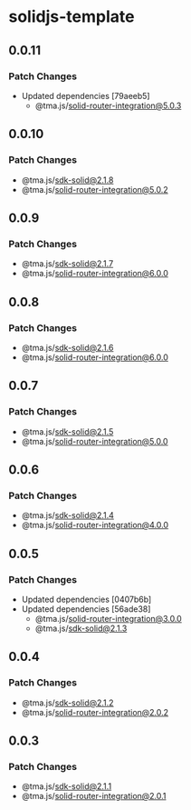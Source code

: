 # solidjs-template

## 0.0.11

### Patch Changes

- Updated dependencies [79aeeb5]
  - @tma.js/solid-router-integration@5.0.3

## 0.0.10

### Patch Changes

- @tma.js/sdk-solid@2.1.8
- @tma.js/solid-router-integration@5.0.2

## 0.0.9

### Patch Changes

- @tma.js/sdk-solid@2.1.7
- @tma.js/solid-router-integration@6.0.0

## 0.0.8

### Patch Changes

- @tma.js/sdk-solid@2.1.6
- @tma.js/solid-router-integration@6.0.0

## 0.0.7

### Patch Changes

- @tma.js/sdk-solid@2.1.5
- @tma.js/solid-router-integration@5.0.0

## 0.0.6

### Patch Changes

- @tma.js/sdk-solid@2.1.4
- @tma.js/solid-router-integration@4.0.0

## 0.0.5

### Patch Changes

- Updated dependencies [0407b6b]
- Updated dependencies [56ade38]
  - @tma.js/solid-router-integration@3.0.0
  - @tma.js/sdk-solid@2.1.3

## 0.0.4

### Patch Changes

- @tma.js/sdk-solid@2.1.2
- @tma.js/solid-router-integration@2.0.2

## 0.0.3

### Patch Changes

- @tma.js/sdk-solid@2.1.1
- @tma.js/solid-router-integration@2.0.1
